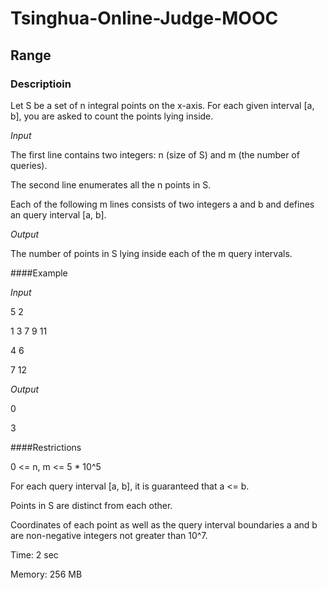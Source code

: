 # Tsinghua-Online-Judge-MOOC
## Range
### Descriptioin  
Let S be a set of n integral points on the x-axis. For each given interval [a, b], you are asked to count the points lying inside.

*Input*

The first line contains two integers: n (size of S) and m (the number of queries).

The second line enumerates all the n points in S.

Each of the following m lines consists of two integers a and b and defines an query interval [a, b].

*Output*

The number of points in S lying inside each of the m query intervals.

####Example

*Input*

5 2

1 3 7 9 11

4 6

7 12

*Output*

0

3

####Restrictions

0 <= n, m <= 5 * 10^5

For each query interval [a, b], it is guaranteed that a <= b.

Points in S are distinct from each other.

Coordinates of each point as well as the query interval boundaries a and b are non-negative integers not greater than 10^7.

Time: 2 sec

Memory: 256 MB

